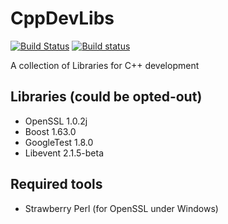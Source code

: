 # CppDevLibs

[![Build Status](https://travis-ci.org/madduci/CppDevLibs.svg?branch=master)](https://travis-ci.org/madduci/CppDevLibs)
[![Build status](https://ci.appveyor.com/api/projects/status/ro4lxs8ut64hmjfp/branch/master?svg=true)](https://ci.appveyor.com/project/madduci/cppdevlibs/branch/master)

A collection of Libraries for C++ development

## Libraries (could be opted-out)

* OpenSSL 1.0.2j
* Boost 1.63.0
* GoogleTest 1.8.0
* Libevent 2.1.5-beta

## Required tools

* Strawberry Perl (for OpenSSL under Windows)
